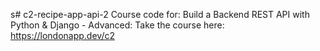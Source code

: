 s# c2-recipe-app-api-2
Course code for: Build a Backend REST API with Python &amp; Django - Advanced: Take the course here: https://londonapp.dev/c2
